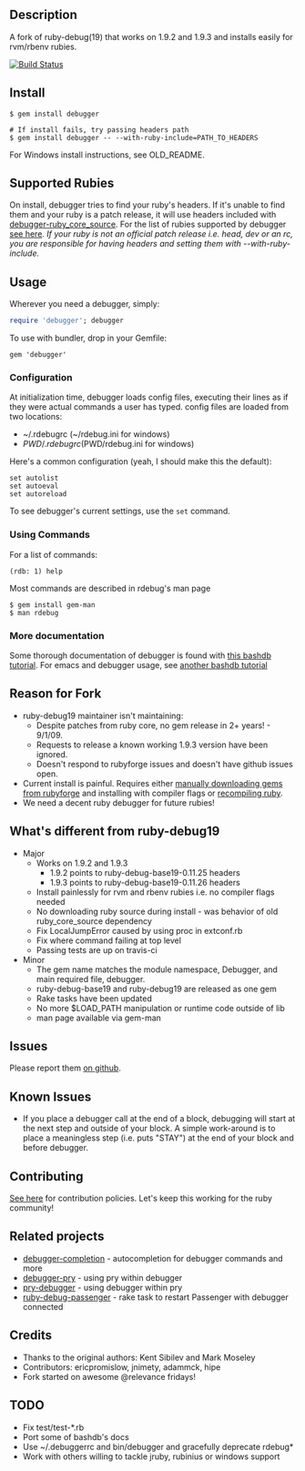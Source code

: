 ## Description
A fork of ruby-debug(19) that works on 1.9.2 and 1.9.3 and installs easily for rvm/rbenv rubies.

[![Build Status](https://secure.travis-ci.org/cldwalker/debugger.png?branch=master)](http://travis-ci.org/cldwalker/debugger)

## Install

    $ gem install debugger

    # If install fails, try passing headers path
    $ gem install debugger -- --with-ruby-include=PATH_TO_HEADERS

For Windows install instructions, see OLD\_README.


## Supported Rubies
On install, debugger tries to find your ruby's headers. If it's unable to find them and your ruby is
a patch release, it will use headers included with
[debugger-ruby_core_source](https://github.com/cldwalker/debugger-ruby_core_source).  For the list
of rubies supported by debugger [see
here](https://github.com/cldwalker/debugger-ruby_core_source/tree/master/lib/debugger/ruby_core_source).
*If your ruby is not an official patch release i.e. head, dev or an rc, you are responsible for
having headers and setting them with --with-ruby-include.*

## Usage

Wherever you need a debugger, simply:

```ruby
require 'debugger'; debugger
```

To use with bundler, drop in your Gemfile:

    gem 'debugger'

### Configuration

At initialization time, debugger loads config files, executing their lines
as if they were actual commands a user has typed. config files are loaded
from two locations:

* ~/.rdebugrc (~/rdebug.ini for windows)
* $PWD/.rdebugrc ($PWD/rdebug.ini for windows)

Here's a common configuration (yeah, I should make this the default):

    set autolist
    set autoeval
    set autoreload

To see debugger's current settings, use the `set` command.

### Using Commands

For a list of commands:

    (rdb: 1) help

Most commands are described in rdebug's man page

    $ gem install gem-man
    $ man rdebug

### More documentation

Some thorough documentation of debugger is found with [this bashdb
tutorial](http://bashdb.sourceforge.net/ruby-debug.html). For emacs and debugger
usage, see [another bashdb
tutorial](http://bashdb.sourceforge.net/ruby-debug/rdebug-emacs.html)

## Reason for Fork

* ruby-debug19 maintainer isn't maintaining:
  * Despite patches from ruby core, no gem release in 2+ years! - 9/1/09.
  * Requests to release a known working 1.9.3 version have been ignored.
  * Doesn't respond to rubyforge issues and doesn't have github issues open.
* Current install is painful. Requires either [manually downloading gems from rubyforge](
  http://blog.wyeworks.com/2011/11/1/ruby-1-9-3-and-ruby-debug) and installing with compiler flags
  or [recompiling
  ruby](http://blog.sj26.com/post/12146951658/updated-using-ruby-debug-on-ruby-1-9-3-p0).
* We need a decent ruby debugger for future rubies!

## What's different from ruby-debug19

* Major
  * Works on 1.9.2 and 1.9.3
    * 1.9.2 points to ruby-debug-base19-0.11.25 headers
    * 1.9.3 points to ruby-debug-base19-0.11.26 headers
  * Install painlessly for rvm and rbenv rubies i.e. no compiler flags needed
  * No downloading ruby source during install - was behavior of old ruby_core_source dependency
  * Fix LocalJumpError caused by using proc in extconf.rb
  * Fix where command failing at top level
  * Passing tests are up on travis-ci
* Minor
  * The gem name matches the module namespace, Debugger, and main required file, debugger.
  * ruby-debug-base19 and ruby-debug19 are released as one gem
  * Rake tasks have been updated
  * No more $LOAD_PATH manipulation or runtime code outside of lib
  * man page available via gem-man

## Issues
Please report them [on github](http://github.com/cldwalker/debugger/issues).

## Known Issues
* If you place a debugger call at the end of a block, debugging will start at the next step and
  outside of your block. A simple work-around is to place a meaningless step (i.e. puts "STAY")
  at the end of your block and before debugger.

## Contributing
[See here](http://tagaholic.me/contributing.html) for contribution policies.
Let's keep this working for the ruby community!

## Related projects

* [debugger-completion](https://github.com/cldwalker/debugger-completion) - autocompletion for
  debugger commands and more
* [debugger-pry](https://github.com/pry/debugger-pry) - using pry within debugger
* [pry-debugger](https://github.com/nixme/pry-debugger) - using debugger within pry
* [ruby-debug-passenger](https://github.com/davejamesmiller/ruby-debug-passenger) - rake task to
  restart Passenger with debugger connected

## Credits

* Thanks to the original authors: Kent Sibilev and Mark Moseley
* Contributors: ericpromislow, jnimety, adammck, hipe
* Fork started on awesome @relevance fridays!

## TODO

* Fix test/test-*.rb
* Port some of bashdb's docs
* Use ~/.debuggerrc and bin/debugger and gracefully deprecate rdebug*
* Work with others willing to tackle jruby, rubinius or windows support
